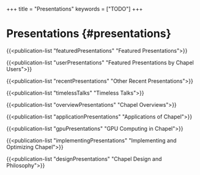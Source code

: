 +++
title = "Presentations"
keywords = ["TODO"]
+++

# Presentations {#presentations}

{{<publication-list "featuredPresentations" "Featured Presentations">}}

{{<publication-list "userPresentations" "Featured Presentations by Chapel Users">}}

{{<publication-list "recentPresentations" "Other Recent Presentations">}}

{{<publication-list "timelessTalks" "Timeless Talks">}}

{{<publication-list "overviewPresentations" "Chapel Overviews">}}

{{<publication-list "applicationPresentations" "Applications of Chapel">}}

{{<publication-list "gpuPresentations" "GPU Computing in Chapel">}}

{{<publication-list "implementingPresentations" "Implementing and Optimizing Chapel">}}

{{<publication-list "designPresentations" "Chapel Design and Philosophy">}}
